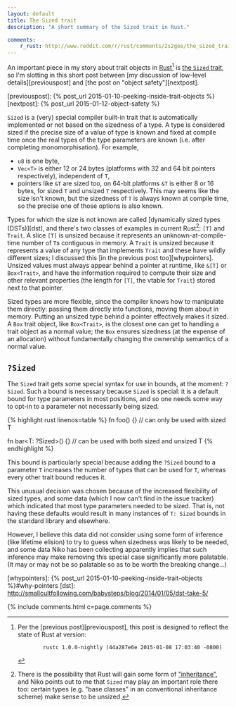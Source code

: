```yaml
---
layout: default
title: The Sized trait
description: "A short summary of the Sized trait in Rust."

comments:
    r_rust: http://www.reddit.com/r/rust/comments/2s2gee/the_sized_trait/
---
```


An important piece in my story about trait objects in
[Rust](http://rust-lang.org)[^version] is [the `Sized` trait][sized],
so I'm slotting in this short post between
[my discussion of low-level details][previouspost] and
[the post on "object safety"][nextpost].


[^version]: Per the [previous post][previouspost], this post is
            designed to reflect the state of Rust at version:

                rustc 1.0.0-nightly (44a287e6e 2015-01-08 17:03:40 -0800)

[previouspost]: {% post_url 2015-01-10-peeking-inside-trait-objects %}
[nextpost]: {% post_url 2015-01-12-object-safety %}

`Sized` is a (very) special compiler built-in trait that is
automatically implemented or not based on the sizedness of a type. A
type is considered sized if the precise size of a value of type is
known and fixed at compile time once the real types of the type
parameters are known (i.e. after completing monomorphisation). For
example,

- `u8` is one byte,
- `Vec<T>` is either 12 or 24 bytes (platforms with 32 and 64 bit
  pointers respectively), independent of `T`,
- pointers like `&T` are sized too, on 64-bit platforms `&T` is either
  8 or 16 bytes, for sized `T` and unsized `T` respectively. This may
  seems like the size isn't known, but the sizedness of `T` is always
  known at compile time, so the precise one of those options is also
  known.

Types for which the size is not known are called
[dynamically sized types (DSTs)][dst], and there's two classes of
examples in current Rust[^virtual]: `[T]` and `Trait`. A slice `[T]` is unsized
because it represents an unknown-at-compile-time number of `T`s
contiguous in memory. A `Trait` is unsized because it represents a
value of any type that implements `Trait` and these have wildly
different sizes; I discussed this
[in the previous post too][whypointers]. Unsized values must always
appear behind a pointer at runtime, like `&[T]` or `Box<Trait>`, and
have the information required to compute their size and other relevant
properties (the length for `[T]`, the vtable for `Trait`) stored next
to that pointer.

[^virtual]: There is the possibility that Rust will gain some form of
            ["inheritance"][inherit], and Niko points out to me that
            `Sized` may play an important role there too: certain
            types (e.g. "base classes" in an conventional inheritance
            scheme)  make sense to be unsized.

[inherit]: http://discuss.rust-lang.org/t/summary-of-efficient-inheritance-rfcs/494

Sized types are more flexible, since the compiler knows how to
manipulate them directly: passing them directly into functions, moving
them about in memory. Putting an unsized type behind a pointer
effectively makes it sized. A `Box` trait object, like `Box<Trait>`,
is the closest one can get to handling a trait object as a normal
value; the `Box` ensures sizedness (at the expense of an allocation)
without fundamentally changing the ownership semantics of a normal
value.

## `?Sized`

The `Sized` trait gets some special syntax for use in bounds, at the
moment: `?Sized`. Such a bound is necessary because `Sized` is
special: it is a default bound for type parameters in most positions,
and so one needs some way to opt-in to a parameter not necessarily
being sized.

{% highlight rust linenos=table %}
fn foo<T>() {} // can only be used with sized T

fn bar<T: ?Sized>() {} // can be used with both sized and unsized T
{% endhighlight %}

This bound is particularly special because adding the `?Sized` bound
to a parameter `T` increases the number of types that can be used for
`T`, whereas every other trait bound reduces it.

This unusual decision was chosen because of the increased flexibility
of sized types, and some data (which I now can't find in the issue
tracker) which indicated that most type parameters needed to be
sized. That is, not having these defaults would result in many
instances of `T: Sized` bounds in the standard library and elsewhere.

However, I believe this data did not consider using some form of
inference (like lifetime elision) to try to guess when sizedness was
likely to be needed, and some data Niko has been collecting apparently
implies that such inference may make removing this special case
significantly more palatable. (It may or may not be so palatable so as
to be worth the breaking change...)

[sized]: https://doc.rust-lang.org/nightly/std/marker/trait.Sized.html
[whypointers]: {% post_url 2015-01-10-peeking-inside-trait-objects %}#why-pointers
[dst]: http://smallcultfollowing.com/babysteps/blog/2014/01/05/dst-take-5/

{% include comments.html c=page.comments %}
